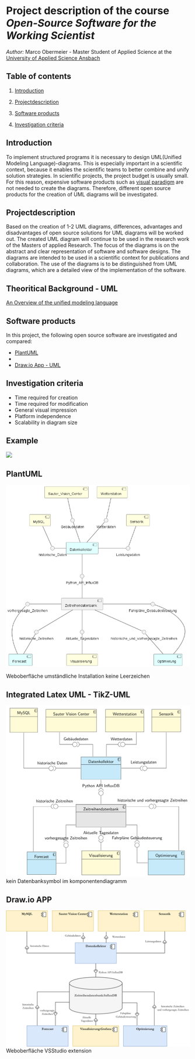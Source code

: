 # Project description of the course *Open-Source Software for the Working Scientist*
*Author:* Marco Obermeier - Master Student of Applied Science at the [University of Applied Science Ansbach](https://www.hs-ansbach.de/en/home/) 
## Table of contents
1. [Introduction](#introduction)

1. [Projectdescription](#Projectdescription)

1. [Software products](#software-products)

1. [Investigation criteria](#Investigation-criteria)



## Introduction
	
To implement structured programs it is necessary to design UML(Unified Modeling Language)-diagrams. 
This is especially important in a scientific context, because it enables the scientific teams to better combine and unify solution strategies.
In scientific projects, the project budget is usually small. For this reason, expensive software products such as [visual paradigm](https://www.visual-paradigm.com/) are not needed to create the diagrams. Therefore, different open source products for the creation of UML diagrams will be investigated.
	
	
## Projectdescription
	
Based on the creation of 1-2 UML diagrams, differences, advantages and disadvantages of open source solutions for UML diagrams will be worked out.
The created UML diagram will continue to be used in the research work of the Masters of applied Research. 
The focus of the diagrams is on the abstract and clear representation of software and software designs. The diagrams are intended to be used in a scientific context for publications and collaboration. The use of the diagrams is to be distinguished from UML diagrams, which are a detailed view of the implementation of the software.


## Theoritical Background - UML 

[An Overview of the unified modeling language](https://perso.ensta-paris.fr/~kielbasi/tikzuml/index.php)	

## Software products
	
In this project, the following open source software are investigated and compared:
- [PlantUML](https://plantuml.com/de/)
- 
- [Draw.io App - UML](https://drawio-app.com/uml-diagrams/)
	
	
## Investigation criteria

- Time required for creation
- Time required for modification
- General visual impression
- Platform independence
- Scalability in diagram size

## Example 

![](Diagramms/Hand/uml.PNG)

## PlantUML


![](Diagramms/PlantUML/overview.png)

Weboberfläche
umständliche Installation
keine Leerzeichen


## Integrated Latex UML - TikZ-UML

![](Diagramms/Tikz-Latex-UML/uml.PNG)
kein Datenbanksymbol im komponentendiagramm

## Draw.io APP
![](Diagramms/DrawIO/uml.png)
Weboberfläche
VSStudio extension


	